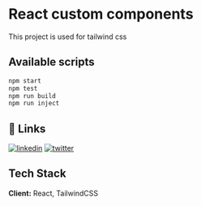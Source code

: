 
# React custom components
This project is used for tailwind css




## Available scripts

```javascript
npm start
npm test
npm run build
npm run inject
```


## 🔗 Links
[![linkedin](https://img.shields.io/badge/linkedin-0A66C2?style=for-the-badge&logo=linkedin&logoColor=white)](https://www.linkedin.com/in/xudayfi-baari-42a418282/)
[![twitter](https://img.shields.io/badge/twitter-1DA1F2?style=for-the-badge&logo=twitter&logoColor=white)](https://twitter.com/XudayfiBaari)


## Tech Stack

**Client:** React, TailwindCSS

